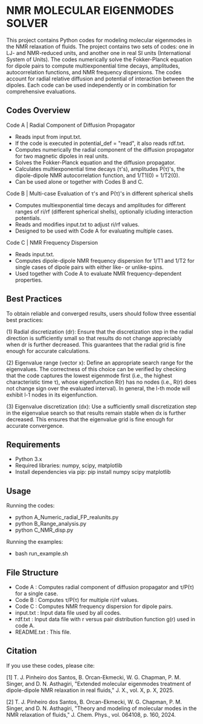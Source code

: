 NMR MOLECULAR EIGENMODES SOLVER
================================

This project contains Python codes for modeling molecular eigenmodes in the NMR relaxation of fluids.
The project contains two sets of codes: one in LJ- and NMR-reduced units, and another one in real SI units (International System of Units).
The codes numerically solve the Fokker-Planck equation for dipole pairs to compute multiexponential
time decays, amplitudes, autocorrelation functions, and NMR frequency dispersions.
The codes account for radial relative diffusion and potential of interaction between the dipoles.
Each code can be used independently or in combination for comprehensive evaluations.


Codes Overview
--------------

Code A | Radial Component of Diffusion Propagator
- Reads input from input.txt.
- If the code is executed in potential_def = "read", it also reads rdf.txt.
- Computes numerically the radial component of the diffusion propagator for two magnetic dipoles in real units.
- Solves the Fokker-Planck equation and the diffusion propagator.
- Calculates multiexponential time decays (τ's), amplitudes P(τ)'s, the dipole-dipole NMR
  autocorrelation function, and 1/T1(0) = 1/T2(0).
- Can be used alone or together with Codes B and C.

Code B | Multi-case Evaluation of τ's and P(τ)'s in different spherical shells
- Computes multiexponential time decays and amplitudes for different ranges of ri/rf (different spherical shells), optionally icluding interaction potentials.
- Reads and modifies input.txt to adjust ri/rf values.
- Designed to be used with Code A for evaluating multiple cases.

Code C | NMR Frequency Dispersion
- Reads input.txt.
- Computes dipole-dipole NMR frequency dispersion for 1/T1 and 1/T2 for single cases of dipole
  pairs with either like- or unlike-spins.
- Used together with Code A to evaluate NMR frequency-dependent properties.


Best Practices
--------------

To obtain reliable and converged results, users should follow three essential best practices:

(1) Radial discretization (dr): Ensure that the discretization step in the radial direction is sufficiently small so that results do not change appreciably when dr is further decreased. This guarantees that the radial grid is fine enough for accurate calculations.

(2) Eigenvalue range (vector x): Define an appropriate search range for the eigenvalues. The correctness of this choice can be verified by checking that the code captures the lowest eigenmode first (i.e., the highest characteristic time τ), whose eigenfunction R(r) has no nodes (i.e., R(r) does not change sign over the evaluated interval). In general, the l-th mode will exhibit l-1 nodes in its eigenfunction.

(3) Eigenvalue discretization (dx): Use a sufficiently small discretization step in the eigenvalue search so that results remain stable when dx is further decreased. This ensures that the eigenvalue grid is fine enough for accurate convergence.


Requirements
------------

- Python 3.x
- Required libraries: numpy, scipy, matplotlib
- Install dependencies via pip: pip install numpy scipy matplotlib


Usage
-----

Running the codes:
- python A_Numeric_radial_FP_realunits.py
- python B_Range_analysis.py
- python C_NMR_disp.py

Running the examples:
- bash run_example.sh


File Structure
--------------

- Code A      : Computes radial component of diffusion propagator and τ/P(τ) for a single case.
- Code B      : Computes τ/P(τ) for multiple ri/rf values.
- Code C      : Computes NMR frequency dispersion for dipole pairs.
- input.txt   : Input data file used by all codes.
- rdf.txt     : Input data file with r versus pair distribution function g(r) used in code A.
- README.txt  : This file.


Citation
--------

If you use these codes, please cite:

[1] T. J. Pinheiro dos Santos, B. Orcan-Ekmecki, W. G. Chapman, P. M. Singer, and D. N. Asthagiri,
"Extended molecular eigenmodes treatment of dipole-dipole NMR relaxation in real fluids," J. X., vol. X, p. X, 2025.

[2] T. J. Pinheiro dos Santos, B. Orcan-Ekmecki, W. G. Chapman, P. M. Singer, and D. N. Asthagiri,
"Theory and modeling of molecular modes in the NMR relaxation of fluids," J. Chem. Phys., vol. 064108, p. 160, 2024.
